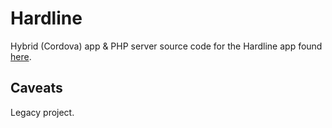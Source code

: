 # Hardline

Hybrid (Cordova) app & PHP server source code for the Hardline app found [here](https://joduplessis.github.io/work/avalanche-hardline).

## Caveats

Legacy project.
